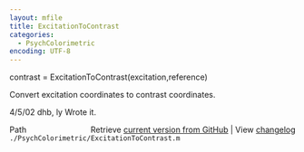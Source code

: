 ```yaml
---
layout: mfile
title: ExcitationToContrast
categories:
  - PsychColorimetric
encoding: UTF-8
---
```


contrast = ExcitationToContrast\(excitation,reference\)

Convert excitation coordinates to contrast coordinates.

4/5/02   dhb, ly   Wrote it.


<div class="code_header" style="text-align:right;">
  <span style="float:left;">Path&nbsp;&nbsp;</span> <span class="counter">Retrieve <a href=
  "https://raw.github.com/Psychtoolbox-3/Psychtoolbox-3/beta/./PsychColorimetric/ExcitationToContrast.m">current version from GitHub</a> | View <a href=
  "https://github.com/Psychtoolbox-3/Psychtoolbox-3/commits/beta/./PsychColorimetric/ExcitationToContrast.m">changelog</a></span>
</div>
<div class="code">
  <code>./PsychColorimetric/ExcitationToContrast.m</code>
</div>
